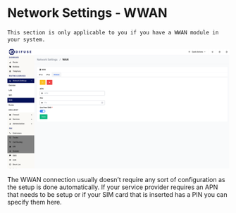 # Network Settings -  WWAN

```admonish info
This section is only applicable to you if you have a WWAN module in your system.
```

<a data-fancybox data-src="./img/7.png" data-caption="Network Settings - WAN - WWAN">
  <img src="./img/7.png" />
</a>

The WWAN connection usually doesn’t require any sort of configuration as the setup is done automatically. If your service provider requires an APN that needs to be setup or if your SIM card that is inserted has a PIN you can specify them here.